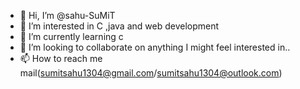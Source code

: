 - 👋 Hi, I’m @sahu-SuMiT
- 👀 I’m interested in C ,java and web development
- 🌱 I’m currently learning c
- 💞️ I’m looking to collaborate on anything I might feel interested in..
- 📫 How to reach me mail(sumitsahu1304@gmail.com/sumitsahu1304@outlook.com)

<!---
sahu-SuMiT/sahu-SuMiT is a ✨ special ✨ repository because its `README.md` (this file) appears on your GitHub profile.
You can click the Preview link to take a look at your changes.
--->
